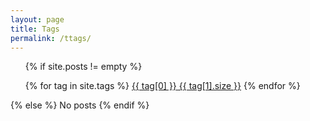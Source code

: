 ```yaml
---
layout: page
title: Tags
permalink: /ttags/
---
```


<ul class="tags-box">

{% if site.posts != empty %}
  
  
{% for tag in site.tags %}
<a href="#{{ tag[0] }}" title="{{ tag[0] }}" rel="{{ tag[1].size }}">{{ tag[0] }}<span class="size"> {{ tag[1].size }}</span></a>
{% endfor %}
</ul>



{% else %}
<span>No posts</span>
{% endif %}



</ul>

